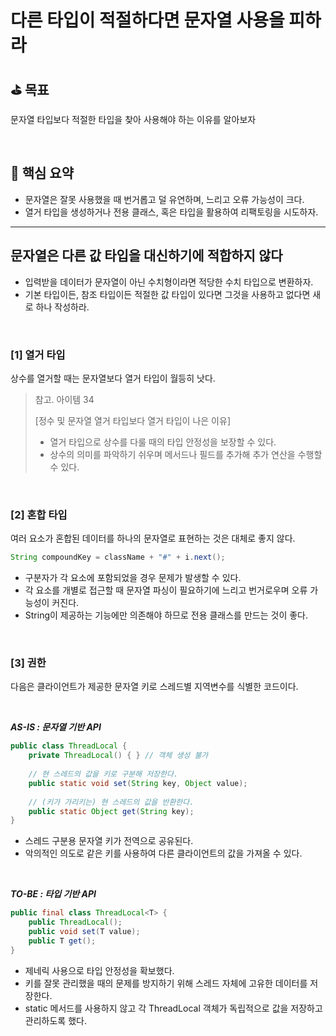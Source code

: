 # 다른 타입이 적절하다면 문자열 사용을 피하라

## ⛳️ 목표

문자열 타입보다 적절한 타입을 찾아 사용해야 하는 이유를 알아보자

<br>

## 📄 핵심 요약

- 문자열은 잘못 사용했을 때 번거롭고 덜 유연하며, 느리고 오류 가능성이 크다.
- 열거 타입을 생성하거나 전용 클래스, 혹은 타입을 활용하여 리팩토링을 시도하자.

---

## 문자열은 다른 값 타입을 대신하기에 적합하지 않다

- 입력받을 데이터가 문자열이 아닌 수치형이라면 적당한 수치 타입으로 변환하자.
- 기본 타입이든, 참조 타입이든 적절한 값 타입이 있다면 그것을 사용하고 없다면 새로 하나 작성하라.

<br>

### [1] 열거 타입

상수를 열거할 때는 문자열보다 열거 타입이 월등히 낫다.

> 참고. 아이템 34
> 
> [정수 및 문자열 열거 타입보다 열거 타입이 나은 이유]
> - 열거 타입으로 상수를 다룰 때의 타입 안정성을 보장할 수 있다.
> - 상수의 의미를 파악하기 쉬우며 메서드나 필드를 추가해 추가 연산을 수행할 수 있다.
>

<br>

### [2] 혼합 타입

여러 요소가 혼합된 데이터를 하나의 문자열로 표현하는 것은 대체로 좋지 않다.

```java
String compoundKey = className + "#" + i.next();
```

- 구분자가 각 요소에 포함되었을 경우 문제가 발생할 수 있다.
- 각 요소를 개별로 접근할 때 문자열 파싱이 필요하기에 느리고 번거로우며 오류 가능성이 커진다.
- String이 제공하는 기능에만 의존해야 하므로 전용 클래스를 만드는 것이 좋다.

<br>

### [3] 권한

다음은 클라이언트가 제공한 문자열 키로 스레드별 지역변수를 식별한 코드이다.

<br>

***AS-IS : 문자열 기반 API***

```java
public class ThreadLocal {
	private ThreadLocal() { } // 객체 생성 불가
	
	// 현 스레드의 값을 키로 구분해 저장한다.
	public static void set(String key, Object value);
	
	// (키가 가리키는) 현 스레드의 값을 반환한다.
	public static Object get(String key);
}
```

- 스레드 구분용 문자열 키가 전역으로 공유된다.
- 악의적인 의도로 같은 키를 사용하여 다른 클라이언트의 값을 가져올 수 있다.

<br>

***TO-BE : 타입 기반 API***

```java
public final class ThreadLocal<T> {
	public ThreadLocal(); 
	public void set(T value);
	public T get();
}
```

- 제네릭 사용으로 타입 안정성을 확보했다.
- 키를 잘못 관리했을 때의 문제를 방지하기 위해 스레드 자체에 고유한 데이터를 저장한다.
- static 메서드를 사용하지 않고 각 ThreadLocal 객체가 독립적으로 값을 저장하고 관리하도록 했다.